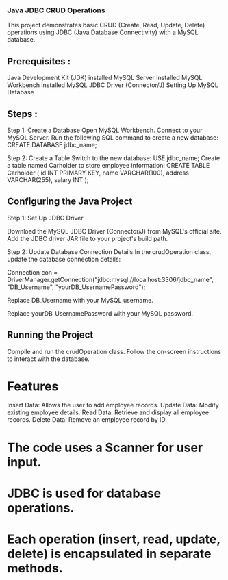 ### Java JDBC CRUD Operations

This project demonstrates basic CRUD (Create, Read, Update, Delete) operations using JDBC 
(Java Database Connectivity) with a MySQL database.

## Prerequisites :
Java Development Kit (JDK) installed
MySQL Server installed
MySQL Workbench installed
MySQL JDBC Driver (Connector/J)
Setting Up MySQL Database

## Steps :
Step 1: Create a Database
Open MySQL Workbench.
Connect to your MySQL Server.
Run the following SQL command to create a new database:
CREATE DATABASE jdbc_name;

Step 2: Create a Table
Switch to the new database:
USE jdbc_name;
Create a table named Carholder to store employee information:
CREATE TABLE Carholder (
    id INT PRIMARY KEY,
    name VARCHAR(100),
    address VARCHAR(255),
    salary INT
);

## Configuring the Java Project

Step 1: Set Up JDBC Driver

Download the MySQL JDBC Driver (Connector/J) from MySQL's official site.
Add the JDBC driver JAR file to your project's build path.

Step 2: Update Database Connection Details
In the crudOperation class, update the database connection details:

Connection con = DriverManager.getConnection("jdbc:mysql://localhost:3306/jdbc_name", "DB_Username", "yourDB_UsernamePassword");

Replace DB_Username with your MySQL username.

Replace yourDB_UsernamePassword with your MySQL password.

## Running the Project

Compile and run the crudOperation class.
Follow the on-screen instructions to interact with the database.

# Features
Insert Data: Allows the user to add employee records.
Update Data: Modify existing employee details.
Read Data: Retrieve and display all employee records.
Delete Data: Remove an employee record by ID.

# The code uses a Scanner for user input.
# JDBC is used for database operations.
# Each operation (insert, read, update, delete) is encapsulated in separate methods.
